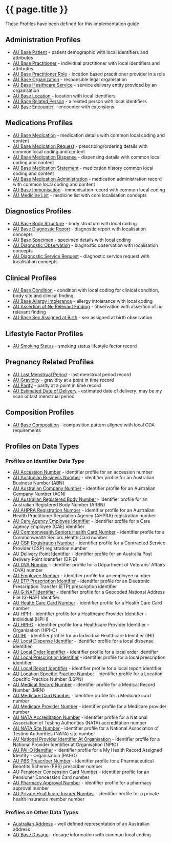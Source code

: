 # {{ page.title }}

These Profiles have been defined for this implementation guide.

## Administration Profiles
* [AU Base Patient](StructureDefinition-au-patient.html) - patient demographic with local identifiers and attributes 
* [AU Base Practitioner](StructureDefinition-au-practitioner.html) - individual practitioner with local identifiers and attributes
* [AU Base Practitioner Role](StructureDefinition-au-practitionerrole.html) - location based practitioner provider in a role
* [AU Base Organization](StructureDefinition-au-organization.html) - responsible legal organisation
* [AU Base Healthcare Service](StructureDefinition-au-healthcareservice.html) - service delivery entity provided by an organisation
* [AU Base Location](StructureDefinition-au-location.html) - location with local identifiers
* [AU Base Related Person](StructureDefinition-au-relatedperson.html) - a related person with local identifiers
* [AU Base Encounter](StructureDefinition-au-encounter.html) - encounter with extensions

## Medications Profiles
* [AU Base Medication](StructureDefinition-au-medication.html) - medication details with common local coding and content
* [AU Base Medication Request](StructureDefinition-au-medicationrequest.html) - prescribing/ordering details with common local coding and content
* [AU Base Medication Dispense](StructureDefinition-au-medicationdispense.html) - dispensing details with common local coding and content
* [AU Base Medication Statement](StructureDefinition-au-medicationstatement.html) - medication history common local coding and content
* [AU Base Medication Administration](StructureDefinition-au-medicationadministration.html) - medication administration record with common local coding and content
* [AU Base Immunisation](StructureDefinition-au-immunization.html) - immunisation record with common local coding 
* [AU Medicine List](StructureDefinition-au-medlist.html) - medicine list with core localisation concepts

## Diagnostics Profiles
* [AU Base Body Structure](StructureDefinition-au-bodystructure.html) - body structure with local coding 
* [AU Base Diagnostic Report](StructureDefinition-au-diagnosticreport.html) - diagnostic report with localisation concepts
* [AU Base Specimen](StructureDefinition-au-specimen.html) - specimen details with local coding
* [AU Diagnostic Observation](StructureDefinition-au-diagnostic-observation.html) - diagnostic observation with localisation concepts
* [AU Diagnostic Service Request](StructureDefinition-au-diagnostic-servicerequest.html) - diagnostic service request with localisation concepts

## Clinical Profiles
* [AU Base Condition](StructureDefinition-au-condition.html) - condition with local coding for clinical condition, body site and clinical finding.
* [AU Base Allergy Intolerance](StructureDefinition-au-allergyintolerance.html) - allergy intolerance with local coding 
* [AU Assertion of No Relevant Finding](StructureDefinition-au-norelevantfinding.html) - observation with assertion of no relevant finding
* [AU Base Sex Assigned at Birth](StructureDefinition-au-sexassignedatbirth.html) - sex assigned at birth observation

## Lifestyle Factor Profiles
* [AU Smoking Status](StructureDefinition-au-smokingstatus.html) - smoking status lifestyle factor record

## Pregnancy Related Profiles
* [AU Last Menstrual Period](StructureDefinition-au-lastmenstrualperiod.html) - last menstrual period record
* [AU Gravidity](StructureDefinition-au-gravidity.html) - gravidity at a point in time record
* [AU Parity](StructureDefinition-au-parity.html) - parity at a point in time record
* [AU Estimated Date of Delivery](StructureDefinition-au-estimateddateofdelivery.html) - estimated date of delivery; may be my scan or last menstrual period

## Composition Profiles
* [AU Base Composition](StructureDefinition-au-composition.html) - composition pattern aligned with local CDA requirements

## Profiles on Data Types 

### Profiles on Identifier Data Type
* [AU Accession Number](StructureDefinition-au-accessionnumber.html) - identifier profile for an accession number
* [AU Australian Business Number](StructureDefinition-au-australianbusinessnumber.html) - identifier profile for an Australian Business Number (ABN)
* [AU Australian Company Number](StructureDefinition-au-australiancompanynumber.html) - identifier profile for an Australian Company Number (ACN)
* [AU Australian Registered Body Number](StructureDefinition-au-australianregistredbodynumber.html) - identifier profile for an Australian Registered Body Number (ARBN)
* [AU AHPRA Registration Number](StructureDefinition-au-ahpraregistrationnumber.html) - identifier profile for an Australian Health Practitioner Regulation Agency (AHPRA) registration number
* [AU Care Agency Employee Identifier](StructureDefinition-au-careagencyemployeeidentifier.html) - identifier profile for a Care Agency Employee (CAE) identifier
* [AU Commonwealth Seniors Health Card Number](StructureDefinition-au-cwlthseniorshealthcardnumber.html) - identifier profile for a Commonwealth Seniors Health Card number
* [AU CSP Registration Number](StructureDefinition-au-cspregistrationnumber.html) - identifier profile for a Contracted Service Provider (CSP) registration number
* [AU Delivery Point Identifier](StructureDefinition-au-deliverypointidentifier.html) - identifier profile for an Australia Post Delivery Point Identifier (DPID)
* [AU DVA Number](StructureDefinition-au-dvanumber.html) - identifier profile for a Department of Veterans' Affairs (DVA) number
* [AU Employee Number](StructureDefinition-au-employeenumber.html) - identifier profile for an employee number
* [AU ETP Prescription Identifier](StructureDefinition-au-etpprescriptionidentifier.html) - identifier profile for an Electronic Prescription Transfer (ETP) prescription identifier
* [AU G-NAF Identifier](StructureDefinition-au-gnafidentifier.html) - identifier profile for a Geocoded National Address File (G-NAF) Identifier
* [AU Health Care Card Number](StructureDefinition-au-healthcarecardnumber.html) - identifier profile for a Health Care Card number
* [AU HPI-I](StructureDefinition-au-hpii.html) - identifier profile for a Healthcare Provider Identifier - Individual (HPI-I)
* [AU HPI-O](StructureDefinition-au-hpio.html) - identifier profile for a Healthcare Provider Identifier – Organisation (HPI-O)
* [AU IHI](StructureDefinition-au-ihi.html) - identifier profile for an Individual Healthcare Identifier (IHI)
* [AU Local Dispense Identifier](StructureDefinition-au-localdispenseidentifier.html) - identifier profile for a local dispense identifier
* [AU Local Order Identifier](StructureDefinition-au-localorderidentifier.html) - identifier profile for a local order identifier
* [AU Local Prescription Identifier](StructureDefinition-au-localprescriptionidentifier.html) - identifier profile for a local prescription identifier
* [AU Local Report Identifier](StructureDefinition-au-localreportidentifier.html) - identifier profile for a local report identifier
* [AU Location Specific Practice Number](StructureDefinition-au-locationspecificpracticenumber.html) - identifier profile for a Location Specific Practice Number (LSPN)
* [AU Medical Record Number](StructureDefinition-au-medicalrecordnumber.html) - identifier profile for a Medical Record Number (MRN)
* [AU Medicare Card Number](StructureDefinition-au-medicarecardnumber.html) - identifier profile for a Medicare card number
* [AU Medicare Provider Number](StructureDefinition-au-medicareprovidernumber.html) - identifier profile for a Medicare provider number
* [AU NATA Accreditation Number](StructureDefinition-au-nataaccreditationnumber.html) - identifier profile for a National Association of Testing Authorities (NATA) accreditation number
* [AU NATA Site Number](StructureDefinition-au-natasitenumber.html) - identifier profile for a National Association of Testing Authorities (NATA) site number
* [AU National Provider Identifier At Organisation](StructureDefinition-au-nationalprovideridentifieratorganisation.html) - identifier profile for a National Provider Identifier at Organisation (NPIO)
* [AU PAI-O Identifier](StructureDefinition-au-paioidentifier.html) - identifier profile for a My Health Record Assigned Identity - Organisation (PAI-O)
* [AU PBS Prescriber Number](StructureDefinition-au-pbsprescribernumber.html) - identifier profile for a Pharmaceutical Benefits Scheme (PBS) prescriber number
* [AU Pensioner Concession Card Number](StructureDefinition-au-pensionerconcessioncardnumber.html) - identifier profile for an Pensioner Concession Card number
* [AU Pharmacy Approval Number](StructureDefinition-au-pharmacyapprovalnumber.html) - identifier profile for a pharmacy approval number
* [AU Private Healthcare Insurer Number](StructureDefinition-au-insurernumber.html) - identifier profile for a private health insurance member number

### Profiles on Other Data Types
* [Australian Address](StructureDefinition-au-address.html) - well defined representation of an Australian address
* [AU Base Dosage](StructureDefinition-au-dosage.html) -  dosage information with common local coding
